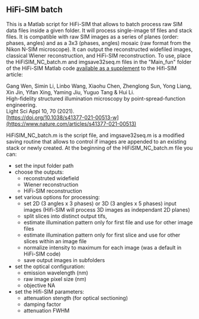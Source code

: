 ## HiFi-SIM batch

This is a Matlab script for HiFi-SIM that allows to batch process raw SIM data files inside a given folder. It will process single-image tif files and stack files. It is compatible with raw SIM images as a series of planes (order: phases, angles) and as a 3x3 (phases, angles) mosaic (raw format from the Nikon N-SIM microscope). It can output the reconstructed widefiled images, classical Wiener reconstruction, and HiFi-SIM reconstruction.
To use, place the HiFiSIM_NC_batch.m and imgsave32seq.m files in the "Main_fun" folder of the HiFi-SIM Matlab code [available as a supplement](https://www.nature.com/articles/s41377-021-00513-w#Sec15) to the Hifi-SIM article:

Gang Wen, Simin Li, Linbo Wang, Xiaohu Chen, Zhenglong Sun, Yong Liang, Xin Jin, Yifan Xing, Yaming Jiu, Yuguo Tang & Hui Li.  
High-fidelity structured illumination microscopy by point-spread-function engineering.  
Light Sci Appl 10, 70 (2021).  
[https://doi.org/10.1038/s41377-021-00513-w](https://www.nature.com/articles/s41377-021-00513)

HiFiSIM_NC_batch.m is the script file, and imgsave32seq.m is a modified saving routine that allows to control if images are appended to an existing stack or newly created. At the beginning of the HiFiSIM_NC_batch.m file you can:
- set the input folder path
- choose the outputs:
  - reconstruted widefield
  - Wiener reconstruction
  - HiFi-SIM reconstruction
- set various options for processing:
  - set 2D (3 angles x 3 phases) or 3D (3 angles x 5 phases) input images (Hifi-SIM will process 3D images as independant 2D planes)
  - split slices into distinct output tifs,
  - estimate illumination pattern only for first file and use for other image files
  - estimate illumination pattern only for first slice and use for other slices within an image file
  - normalize intensity to maximum for each image (was a default in HiFi-SIM code)
  - save output images in subfolders
- set the optical configuration:
  - emission wavelength (nm)
  - raw image pixel size (nm)
  - objective NA
- set the Hifi-SIM parameters:
    - attenuation stength (for optical sectioning)
    - damping factor
    - attenuation FWHM

